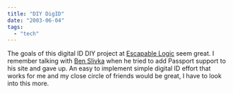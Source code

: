 ```yaml
---
title: "DIY DigID"
date: "2003-06-04"
tags: 
  - "tech"
---
```


The goals of this digital ID DIY project at [Escapable Logic](http://www.blaserco.com/blogs/2003/06/04.html#a143 "Escapable Logic") seem great. I remember talking with [Ben Slivka](http://http://www.slivka.com/) when he tried to add Passport support to his site and gave up. An easy to implement simple digital ID effort that works for me and my close circle of friends would be great, I have to look into this more.
